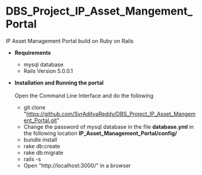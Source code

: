# DBS_Project_IP_Asset_Mangement_Portal
IP Asset Management Portal build on Ruby on Rails<br/>

* **Requirements**
  * mysql database
  * Rails Version 5.0.0.1

* **Installation and Running the portal** <br/> <br/>
  Open the Command Line Interface and do the following <br/>
  * git clone "https://github.com/SvrAdityaReddy/DBS_Project_IP_Asset_Mangement_Portal.git"
  * Change the password of mysql database in the file **database.yml** in the following location **IP_Asset_Management_Portal/config/**
  * bundle install
  * rake db:create
  * rake db:migrate
  * rails -s
  * Open "http://localhost:3000/" in a browser
